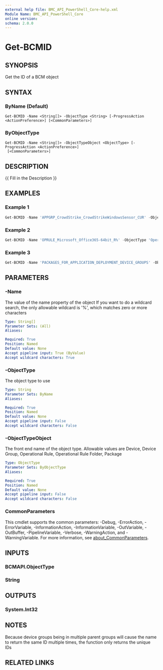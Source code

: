 ```yaml
---
external help file: BMC_API_PowerShell_Core-help.xml
Module Name: BMC_API_PowerShell_Core
online version:
schema: 2.0.0
---
```


# Get-BCMID

## SYNOPSIS

Get the ID of a BCM object

## SYNTAX

### ByName (Default)

```text
Get-BCMID -Name <String[]> -ObjectType <String> [-ProgressAction <ActionPreference>] [<CommonParameters>]
```

### ByObjectType

```text
Get-BCMID -Name <String[]> -ObjectTypeObject <ObjectType> [-ProgressAction <ActionPreference>]
 [<CommonParameters>]
```

## DESCRIPTION

{{ Fill in the Description }}

## EXAMPLES

### Example 1

```PowerShell
Get-BCMID -Name 'APPGRP_CrowdStrike_CrowdStrikeWindowsSensor_CUR' -ObjectType 'Device Group'
```

### Example 2

```PowerShell
Get-BCMID -Name 'OPRULE_Microsoft_Office365-64bit_R%' -ObjectType 'Operational Rule'
```

### Example 3

```PowerShell
Get-BCMID -Name 'PACKAGES_FOR_APPLICATION_DEPLOYMENT_DEVICE_GROUPS' -ObjectTypeObject '_DB_OBJECTTYPE_PACKAGEFOLDER_'
```

## PARAMETERS

### -Name

The value of the name property of the object
If you want to do a wildcard search, the only allowable wildcard is '%', which matches zero or more characters

```yaml
Type: String[]
Parameter Sets: (All)
Aliases:

Required: True
Position: Named
Default value: None
Accept pipeline input: True (ByValue)
Accept wildcard characters: True
```

### -ObjectType

The object type to use

```yaml
Type: String
Parameter Sets: ByName
Aliases:

Required: True
Position: Named
Default value: None
Accept pipeline input: False
Accept wildcard characters: False
```

### -ObjectTypeObject

The front end name of the object type.
Allowable values are Device, Device Group, Operational Rule, Operational Rule Folder, Package

```yaml
Type: ObjectType
Parameter Sets: ByObjectType
Aliases:

Required: True
Position: Named
Default value: None
Accept pipeline input: False
Accept wildcard characters: False
```

### CommonParameters

This cmdlet supports the common parameters: -Debug, -ErrorAction, -ErrorVariable, -InformationAction, -InformationVariable, -OutVariable, -OutBuffer, -PipelineVariable, -Verbose, -WarningAction, and -WarningVariable. For more information, see [about_CommonParameters](http://go.microsoft.com/fwlink/?LinkID=113216).

## INPUTS

### BCMAPI.ObjectType

### String

## OUTPUTS

### System.Int32

## NOTES

Because device groups being in multiple parent groups will cause the name to return the same ID multiple times, the function only returns the unique IDs

## RELATED LINKS
